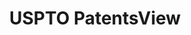 ---
bigquery: https://console.cloud.google.com/bigquery?p=patents-public-data&d=patentsview&page=dataset
citation: Attribution should be given to PatentsView for use, distribution, or derivative
  works.
code: https://github.com/CSSIP-AIR/PatentsView-Code-Snippets/
contributors: USPTO
cost: None
description: 'PatentsView includes US patent data including raw data (summaries, applications,
  pregrant applications), disambugations of inventors and assignees, and inventor
  gender estimates.  Also foreign priority data, # of figures and sheets, and government
  interest statements.'
documentation: https://patentsview.org/query/builder-faqs
last_edit: 04/11/2022, 05:22:07
location: https://patentsview.org/
maintained_by: USPTO
record_creation_timestamp: 12/2/2020 17:20:46
schema_fields:
- state
- dependent
- action_date
- lawyer_id
- patent_id
- disamb_inventor_id_20170307
- lapse_of_patent
- abstract
- type
- num_figures
- disamb_inventor_id_20191231
- disamb_inventor_id_20170808
- _371_date
- disamb_assignee_id_20191008
- disamb_inventor_id_20201229
- subsection_id
- group
- country_transformed
- main_group
- city
- subgroup
- designation
- location_id
- disamb_inventor_id_20171226
- doc_type
- subcategory_id
- disamb_assignee_id_20190820
- gi_statement
- contract_award_number
- male_flag
- applicant_type
- rawinventor_id
- disamb_assignee_id_20200929
- field_title
- citation_id
- symbol_position
- fname
- disamb_inventor_id_20200331
- classification_status
- latitude
- name
- country
- level_three
- organization
- num_sheets
- f371_date
- application_id
- rule_47
- text
- series_code
- length
- county_fips
- relkind
- term_disclaimer
- county
- deceased
- date
- withdrawn
- male
- disamb_inventor_id_20190820
- filename
- state_fips
- name_last
- disamb_inventor_id_20181127
- disamb_assignee_id_20181127
- latin_name
- number
- subclass_id
- disamb_inventor_id_20171003
- disamb_assignee_id_20200331
- disamb_assignee_id_20191231
- section_id
- disamb_inventor_id_20190312
- doctype
- sector_title
- rawlocation_id
- assignee_id
- publication_number
- disamb_inventor_id_20180528
- disamb_assignee_id_20200630
- subclass
- term_extension
- role
- attribution_status
- disamb_inventor_id_20200630
- mainclass_id
- disamb_assignee_id_20190312
- num_claims
- uuid
- level_two
- classification_data_source
- rawassignee_id
- status
- subgroup_id
- num
- ipc_class
- category
- sequence
- rel_id
- title
- term_grant
- name_first
- variety
- f102_date
- classification_level
- category_id
- section
- ipc_version_indicator
- disclaimer_date
- kind
- organization_id
- field_id
- inventor_id
- reldocno
- disamb_inventor_id_20200929
- exemplary
- latlong
- group_id
- lname
- longitude
- disamb_inventor_id_20191008
- _102_date
- classification_value
- level_one
- id
shortname: patentsview
tags:
- disambiguation
- United States
- gender
terms_of_use: Creative Commons Attribution 4.0 International License.
timeframe: 1963-1999
title: USPTO PatentsView
uuid: cf1780b1-e265-4e49-8d1d-83b9cfe0fd9a
---